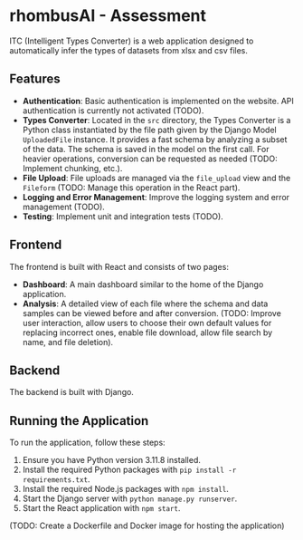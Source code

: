 # rhombusAI - Assessment

ITC (Intelligent Types Converter) is a web application designed to automatically infer the types of datasets from xlsx and csv files.

## Features

- **Authentication**: Basic authentication is implemented on the website. API authentication is currently not activated (TODO).
- **Types Converter**: Located in the `src` directory, the Types Converter is a Python class instantiated by the file path given by the Django Model `UploadedFile` instance. It provides a fast schema by analyzing a subset of the data. The schema is saved in the model on the first call. For heavier operations, conversion can be requested as needed (TODO: Implement chunking, etc.).
- **File Upload**: File uploads are managed via the `file_upload` view and the `Fileform` (TODO: Manage this operation in the React part).
- **Logging and Error Management**: Improve the logging system and error management (TODO).
- **Testing**: Implement unit and integration tests (TODO).

## Frontend

The frontend is built with React and consists of two pages:

- **Dashboard**: A main dashboard similar to the home of the Django application.
- **Analysis**: A detailed view of each file where the schema and data samples can be viewed before and after conversion. (TODO: Improve user interaction, allow users to choose their own default values for replacing incorrect ones, enable file download, allow file search by name, and file deletion).

## Backend

The backend is built with Django.

## Running the Application

To run the application, follow these steps:

1. Ensure you have Python version 3.11.8 installed.
2. Install the required Python packages with `pip install -r requirements.txt`.
3. Install the required Node.js packages with `npm install`.
4. Start the Django server with `python manage.py runserver`.
5. Start the React application with `npm start`.

(TODO: Create a Dockerfile and Docker image for hosting the application)